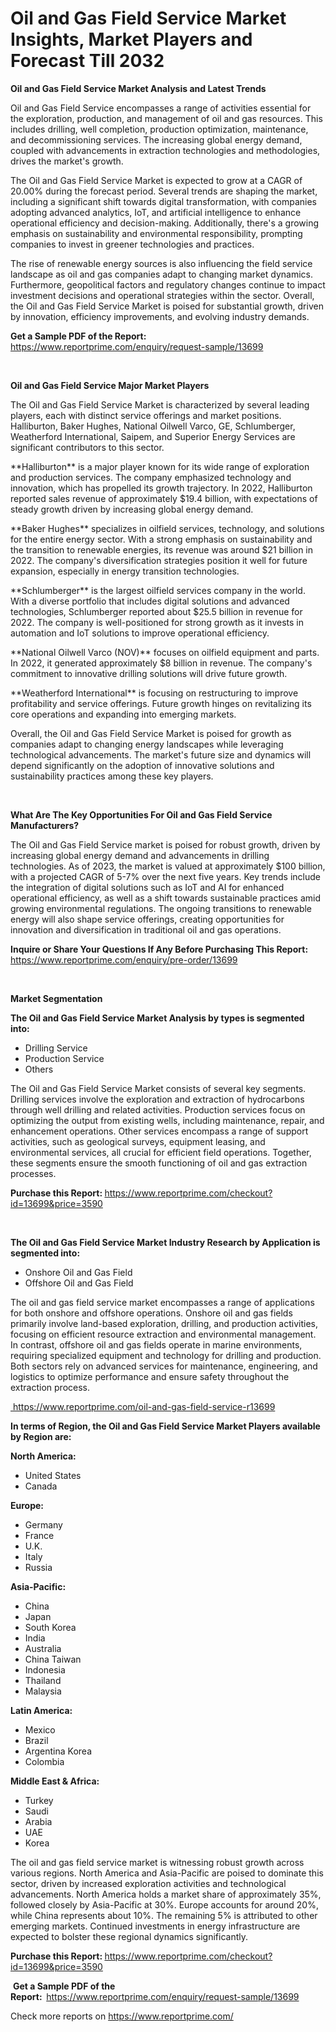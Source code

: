 <p><h1>Oil and Gas Field Service Market Insights, Market Players and Forecast Till 2032</h1></p><p><strong>Oil and Gas Field Service Market Analysis and Latest Trends</strong></p>
<p><p>Oil and Gas Field Service encompasses a range of activities essential for the exploration, production, and management of oil and gas resources. This includes drilling, well completion, production optimization, maintenance, and decommissioning services. The increasing global energy demand, coupled with advancements in extraction technologies and methodologies, drives the market's growth.</p><p>The Oil and Gas Field Service Market is expected to grow at a CAGR of 20.00% during the forecast period. Several trends are shaping the market, including a significant shift towards digital transformation, with companies adopting advanced analytics, IoT, and artificial intelligence to enhance operational efficiency and decision-making. Additionally, there's a growing emphasis on sustainability and environmental responsibility, prompting companies to invest in greener technologies and practices.</p><p>The rise of renewable energy sources is also influencing the field service landscape as oil and gas companies adapt to changing market dynamics. Furthermore, geopolitical factors and regulatory changes continue to impact investment decisions and operational strategies within the sector. Overall, the Oil and Gas Field Service Market is poised for substantial growth, driven by innovation, efficiency improvements, and evolving industry demands.</p></p>
<p><strong>Get a Sample PDF of the Report:&nbsp;</strong> <a href="https://www.reportprime.com/enquiry/request-sample/13699?utm_campaign=3208&utm_medium=2&utm_source=Github&utm_content=ia&utm_term=20032025&utm_id=oil-and-gas-field-service">https://www.reportprime.com/enquiry/request-sample/13699</a></p>
<p>&nbsp;</p>
<p><strong>Oil and Gas Field Service Major Market Players</strong></p>
<p><p>The Oil and Gas Field Service Market is characterized by several leading players, each with distinct service offerings and market positions. Halliburton, Baker Hughes, National Oilwell Varco, GE, Schlumberger, Weatherford International, Saipem, and Superior Energy Services are significant contributors to this sector.</p><p>**Halliburton** is a major player known for its wide range of exploration and production services. The company emphasized technology and innovation, which has propelled its growth trajectory. In 2022, Halliburton reported sales revenue of approximately $19.4 billion, with expectations of steady growth driven by increasing global energy demand.</p><p>**Baker Hughes** specializes in oilfield services, technology, and solutions for the entire energy sector. With a strong emphasis on sustainability and the transition to renewable energies, its revenue was around $21 billion in 2022. The company's diversification strategies position it well for future expansion, especially in energy transition technologies.</p><p>**Schlumberger** is the largest oilfield services company in the world. With a diverse portfolio that includes digital solutions and advanced technologies, Schlumberger reported about $25.5 billion in revenue for 2022. The company is well-positioned for strong growth as it invests in automation and IoT solutions to improve operational efficiency.</p><p>**National Oilwell Varco (NOV)** focuses on oilfield equipment and parts. In 2022, it generated approximately $8 billion in revenue. The company's commitment to innovative drilling solutions will drive future growth.</p><p>**Weatherford International** is focusing on restructuring to improve profitability and service offerings. Future growth hinges on revitalizing its core operations and expanding into emerging markets.</p><p>Overall, the Oil and Gas Field Service Market is poised for growth as companies adapt to changing energy landscapes while leveraging technological advancements. The market's future size and dynamics will depend significantly on the adoption of innovative solutions and sustainability practices among these key players.</p></p>
<p>&nbsp;</p>
<p><strong>What Are The Key Opportunities For Oil and Gas Field Service Manufacturers?</strong></p>
<p><p>The Oil and Gas Field Service market is poised for robust growth, driven by increasing global energy demand and advancements in drilling technologies. As of 2023, the market is valued at approximately $100 billion, with a projected CAGR of 5-7% over the next five years. Key trends include the integration of digital solutions such as IoT and AI for enhanced operational efficiency, as well as a shift towards sustainable practices amid growing environmental regulations. The ongoing transitions to renewable energy will also shape service offerings, creating opportunities for innovation and diversification in traditional oil and gas operations.</p></p>
<p><strong>Inquire or Share Your Questions If Any Before Purchasing This Report:</strong> <a href="https://www.reportprime.com/enquiry/pre-order/13699?utm_campaign=3208&utm_medium=2&utm_source=Github&utm_content=ia&utm_term=20032025&utm_id=oil-and-gas-field-service">https://www.reportprime.com/enquiry/pre-order/13699</a></p>
<p>&nbsp;</p>
<p><strong>Market Segmentation</strong></p>
<p><strong>The Oil and Gas Field Service Market Analysis by types is segmented into:</strong></p>
<p><ul><li>Drilling Service</li><li>Production Service</li><li>Others</li></ul></p>
<p><p>The Oil and Gas Field Service Market consists of several key segments. Drilling services involve the exploration and extraction of hydrocarbons through well drilling and related activities. Production services focus on optimizing the output from existing wells, including maintenance, repair, and enhancement operations. Other services encompass a range of support activities, such as geological surveys, equipment leasing, and environmental services, all crucial for efficient field operations. Together, these segments ensure the smooth functioning of oil and gas extraction processes.</p></p>
<p><strong>Purchase this Report:&nbsp;</strong><a href="https://www.reportprime.com/checkout?id=13699&price=3590&utm_campaign=3208&utm_medium=2&utm_source=Github&utm_content=ia&utm_term=20032025&utm_id=oil-and-gas-field-service">https://www.reportprime.com/checkout?id=13699&price=3590</a></p>
<p>&nbsp;</p>
<p><strong>The Oil and Gas Field Service Market Industry Research by Application is segmented into:</strong></p>
<p><ul><li>Onshore Oil and Gas Field</li><li>Offshore Oil and Gas Field</li></ul></p>
<p><p>The oil and gas field service market encompasses a range of applications for both onshore and offshore operations. Onshore oil and gas fields primarily involve land-based exploration, drilling, and production activities, focusing on efficient resource extraction and environmental management. In contrast, offshore oil and gas fields operate in marine environments, requiring specialized equipment and technology for drilling and production. Both sectors rely on advanced services for maintenance, engineering, and logistics to optimize performance and ensure safety throughout the extraction process.</p></p>
<p><a href="https://www.reportprime.com/oil-and-gas-field-service-r13699?utm_campaign=3208&utm_medium=2&utm_source=Github&utm_content=ia&utm_term=20032025&utm_id=oil-and-gas-field-service">&nbsp;https://www.reportprime.com/oil-and-gas-field-service-r13699</a></p>
<p><strong>In terms of Region, the Oil and Gas Field Service Market Players available by Region are:</strong></p>
<p>
    <p> <strong> North America: </strong>
        <ul>
            <li>United States</li>
            <li>Canada</li>
        </ul>
        </p> 
    <p> <strong> Europe: </strong>
        <ul>
            <li>Germany</li>
            <li>France</li>
            <li>U.K.</li>
            <li>Italy</li>
            <li>Russia</li>
        </ul>
        </p> 
    <p> <strong> Asia-Pacific: </strong>
        <ul>
            <li>China</li>
            <li>Japan</li>
            <li>South Korea</li>
            <li>India</li>
            <li>Australia</li>
            <li>China Taiwan</li>
            <li>Indonesia</li>
            <li>Thailand</li>
            <li>Malaysia</li>
        </ul>
        </p> 
    <p> <strong> Latin America: </strong>
        <ul>
            <li>Mexico</li>
            <li>Brazil</li>
            <li>Argentina Korea</li>
            <li>Colombia</li>
        </ul>
        </p> 
    <p> <strong> Middle East & Africa: </strong>
        <ul>
            <li>Turkey</li>
            <li>Saudi</li>
            <li>Arabia</li>
            <li>UAE</li>
            <li>Korea</li>
        </ul>
    </p>
    </p>
<p><p>The oil and gas field service market is witnessing robust growth across various regions. North America and Asia-Pacific are poised to dominate this sector, driven by increased exploration activities and technological advancements. North America holds a market share of approximately 35%, followed closely by Asia-Pacific at 30%. Europe accounts for around 20%, while China represents about 10%. The remaining 5% is attributed to other emerging markets. Continued investments in energy infrastructure are expected to bolster these regional dynamics significantly.</p></p>
<p><strong>Purchase this Report: </strong><a href="https://www.reportprime.com/checkout?id=13699&price=3590&utm_campaign=3208&utm_medium=2&utm_source=Github&utm_content=ia&utm_term=20032025&utm_id=oil-and-gas-field-service">https://www.reportprime.com/checkout?id=13699&price=3590</a></p>
<p>&nbsp;<strong>Get a Sample PDF of the Report:&nbsp;&nbsp;</strong><a href="https://www.reportprime.com/enquiry/request-sample/13699?utm_campaign=3208&utm_medium=2&utm_source=Github&utm_content=ia&utm_term=20032025&utm_id=oil-and-gas-field-service">https://www.reportprime.com/enquiry/request-sample/13699</a></p>
<p><strong></strong></p>
<p>Check more reports on <a href="https://www.reportprime.com/?utm_campaign=3208&utm_medium=2&utm_source=Github&utm_content=ia&utm_term=20032025&utm_id=oil-and-gas-field-service">https://www.reportprime.com/</a></p>